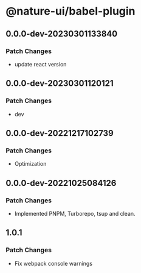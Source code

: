 # @nature-ui/babel-plugin

## 0.0.0-dev-20230301133840

### Patch Changes

- update react version

## 0.0.0-dev-20230301120121

### Patch Changes

- dev

## 0.0.0-dev-20221217102739

### Patch Changes

- Optimization

## 0.0.0-dev-20221025084126

### Patch Changes

- Implemented PNPM, Turborepo, tsup and clean.

## 1.0.1

### Patch Changes

- Fix webpack console warnings

